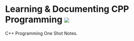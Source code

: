 # Learning & Documenting CPP Programming ![](https://img.shields.io/badge/-C++-black?style=flat&logo=c%2B%2B&logoColor=blue)&nbsp;
C++ Programming One Shot Notes.
